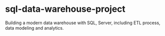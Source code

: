 # sql-data-warehouse-project
Building a modern data warehouse with SQL, Server, including ETL process, data modeling and analytics.
